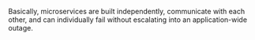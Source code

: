 Basically, microservices are built independently, communicate with each other, and can individually fail without escalating into an application-wide outage.
